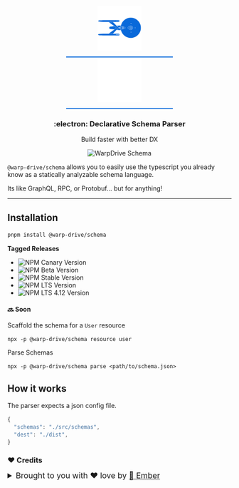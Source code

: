 <p align="center">
  <img
    class="project-logo"
    src="../../logos/NCC-1701-a-blue.svg#gh-light-mode-only"
    alt="WarpDrive"
    width="120px"
    title="WarpDrive" />
  <img
    class="project-logo"
    src="../../logos/NCC-1701-a.svg#gh-dark-mode-only"
    alt="WarpDrive"
    width="120px"
    title="WarpDrive" />
</p>

<h3 align="center">:electron: Declarative Schema Parser</h3>
<p align="center">Build faster with better DX</p>

<p align="center">
    <img
      src="./parse-usage.png"
      alt="WarpDrive Schema"
      width="400px"
      title="WarpDrive Schema" />
</p>

`@warp-drive/schema` allows you to easily use the typescript you already know as a statically analyzable schema language.

Its like GraphQL, RPC, or Protobuf... but for anything!

---

## Installation

```sh
pnpm install @warp-drive/schema
```

**Tagged Releases**

- ![NPM Canary Version](https://img.shields.io/npm/v/%40warp-drive/schema/canary?label=%40canary&color=FFBF00)
- ![NPM Beta Version](https://img.shields.io/npm/v/%40warp-drive/schema/beta?label=%40beta&color=ff00ff)
- ![NPM Stable Version](https://img.shields.io/npm/v/%40warp-drive/schema/latest?label=%40latest&color=90EE90)
- ![NPM LTS Version](https://img.shields.io/npm/v/%40warp-drive/schema/lts?label=%40lts&color=0096FF)
- ![NPM LTS 4.12 Version](https://img.shields.io/npm/v/%40warp-drive/schema/lts-4-12?label=%40lts-4-12&color=bbbbbb)

#### 🔜 Soon 

Scaffold the schema for a `User` resource

```no-highlight
npx -p @warp-drive/schema resource user
```

Parse Schemas

```no-highlight
npx -p @warp-drive/schema parse <path/to/schema.json>
```

## How it works

The parser expects a json config file.

```ts
{
  "schemas": "./src/schemas",
  "dest": "./dist",
}
```

### ♥️ Credits

 <details>
   <summary>Brought to you with ♥️ love by <a href="https://emberjs.com" title="EmberJS">🐹 Ember</a></summary>

  <style type="text/css">
    img.project-logo {
       padding: 0 5em 1em 5em;
       width: 100px;
       border-bottom: 2px solid #0969da;
       margin: 0 auto;
       display: block;
     }
    details > summary {
      font-size: 1.1rem;
      line-height: 1rem;
      margin-bottom: 1rem;
    }
    details {
      font-size: 1rem;
    }
    details > summary strong {
      display: inline-block;
      padding: .2rem 0;
      color: #000;
      border-bottom: 3px solid #0969da;
    }

    details > details {
      margin-left: 2rem;
    }
    details > details > summary {
      font-size: 1rem;
      line-height: 1rem;
      margin-bottom: 1rem;
    }
    details > details > summary strong {
      display: inline-block;
      padding: .2rem 0;
      color: #555;
      border-bottom: 2px solid #555;
    }
    details > details {
      font-size: .85rem;
    }

    @media (prefers-color-scheme: dark) {
      details > summary strong {
        color: #fff;
      }
    }
    @media (prefers-color-scheme: dark) {
      details > details > summary strong {
        color: #afaba0;
      border-bottom: 2px solid #afaba0;
      }
    }
  </style>
</details>
